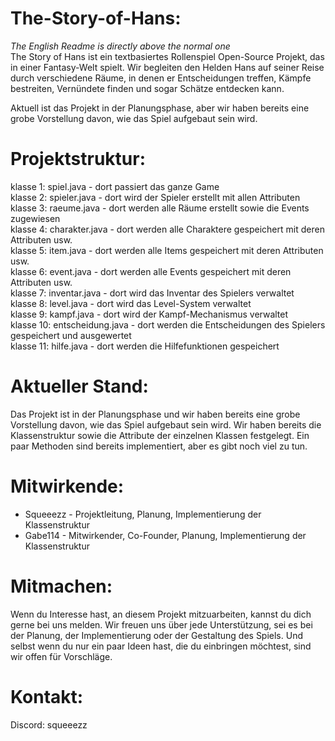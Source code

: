 # The-Story-of-Hans:
*The English Readme is directly above the normal one*  
The Story of Hans ist ein textbasiertes Rollenspiel Open-Source Projekt, das in einer Fantasy-Welt spielt.
Wir begleiten den Helden Hans auf seiner Reise durch verschiedene Räume, in denen er Entscheidungen treffen, Kämpfe bestreiten, Vernündete finden und sogar Schätze entdecken kann.

Aktuell ist das Projekt in der Planungsphase, aber wir haben bereits eine grobe Vorstellung davon, wie das Spiel aufgebaut sein wird.
# Projektstruktur:

klasse 1: spiel.java - dort passiert das ganze Game  
klasse 2: spieler.java - dort wird der Spieler erstellt mit allen Attributen  
klasse 3: raeume.java - dort werden alle Räume erstellt sowie die Events zugewiesen  
klasse 4: charakter.java - dort werden alle Charaktere gespeichert mit deren Attributen usw.  
klasse 5: item.java - dort werden alle Items gespeichert mit deren Attributen usw.  
klasse 6: event.java - dort werden alle Events gespeichert mit deren Attributen usw.  
klasse 7: inventar.java - dort wird das Inventar des Spielers verwaltet  
klasse 8: level.java - dort wird das Level-System verwaltet  
klasse 9: kampf.java - dort wird der Kampf-Mechanismus verwaltet  
klasse 10: entscheidung.java - dort werden die Entscheidungen des Spielers gespeichert und ausgewertet  
klasse 11: hilfe.java - dort werden die Hilfefunktionen gespeichert  

# Aktueller Stand:
Das Projekt ist in der Planungsphase und wir haben bereits eine grobe Vorstellung davon, wie das Spiel aufgebaut sein wird.
Wir haben bereits die Klassenstruktur sowie die Attribute der einzelnen Klassen festgelegt.
Ein paar Methoden sind bereits implementiert, aber es gibt noch viel zu tun.

# Mitwirkende:
- Squeeezz - Projektleitung, Planung, Implementierung der Klassenstruktur
- Gabe114 - Mitwirkender, Co-Founder, Planung, Implementierung der Klassenstruktur

# Mitmachen:
Wenn du Interesse hast, an diesem Projekt mitzuarbeiten, kannst du dich gerne bei uns melden.
Wir freuen uns über jede Unterstützung, sei es bei der Planung, der Implementierung oder der Gestaltung des Spiels.
Und selbst wenn du nur ein paar Ideen hast, die du einbringen möchtest, sind wir offen für Vorschläge.

# Kontakt:
Discord: squeeezz
